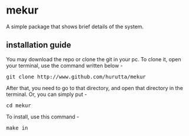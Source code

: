 # mekur

A simple package that shows brief details of the system. 


## installation guide

You may download the repo or clone the git in your pc. To clone it, open your terminal, use the command written below -

<pre>
git clone http://www.github.com/hurutta/mekur
</pre>

After that, you need to go to that directory, and open that directory in the terminal. Or, you can simply put -
<pre>
cd mekur
</pre>

To install, use this command -
<pre>
make in
</pre>
